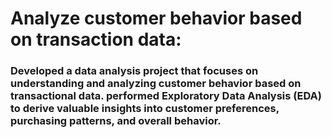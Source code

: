 # Analyze customer behavior based on transaction data:
### Developed a data analysis project that focuses on understanding and analyzing customer behavior based on transactional data. performed Exploratory Data Analysis (EDA) to derive valuable insights into customer preferences, purchasing patterns, and overall behavior.

